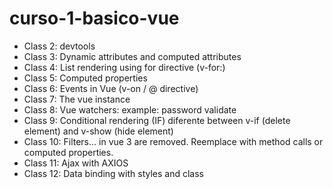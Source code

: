 # curso-1-basico-vue

* Class 2: devtools
* Class 3: Dynamic attributes and computed attributes
* Class 4: List rendering using for directive (v-for:)
* Class 5: Computed properties
* Class 6: Events in Vue (v-on / @ directive)
* Class 7: The vue instance
* Class 8: Vue watchers: example: password validate
* Class 9: Conditional rendering (IF) diferente between v-if (delete element) and v-show (hide element)
* Class 10: Filters... in vue 3 are removed. Reemplace with method calls or computed properties.
* Class 11: Ajax with AXIOS
* Class 12: Data binding with styles and class